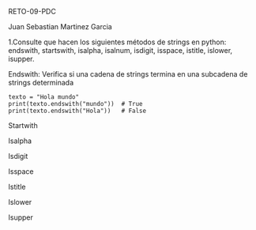 RETO-09-PDC

Juan Sebastian Martinez Garcia

1.Consulte que hacen los siguientes métodos de strings en python: endswith, startswith, isalpha, isalnum, isdigit, isspace, istitle, islower, isupper.

Endswith:
Verifica si una cadena de strings termina en una subcadena de strings determinada

    texto = "Hola mundo"
    print(texto.endswith("mundo"))  # True
    print(texto.endswith("Hola"))   # False
    
Startwith

Isalpha

Isdigit

Isspace

Istitle

Islower

Isupper
